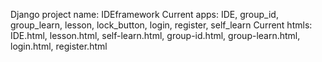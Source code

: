 Django project name: IDEframework
Current apps: IDE, group_id, group_learn, lesson, lock_button, login, register, self_learn
Current htmls: IDE.html, lesson.html, self-learn.html, group-id.html, group-learn.html, login.html, register.html
